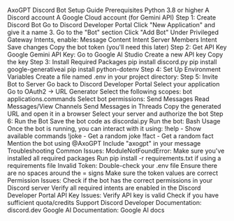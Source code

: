 AxoGPT Discord Bot Setup Guide
Prerequisites
Python 3.8 or higher
A Discord account
A Google Cloud account (for Gemini API)
Step 1: Create Discord Bot
Go to Discord Developer Portal
Click "New Application" and give it a name
3. Go to the "Bot" section
Click "Add Bot"
Under Privileged Gateway Intents, enable:
Message Content Intent
Server Members Intent
Save changes
Copy the bot token (you'll need this later)
Step 2: Get API Key
Google Gemini API Key:
Go to Google AI Studio
Create a new API key
Copy the key
Step 3: Install Required Packages
pip install discord.py
pip install google-generativeai
pip install python-dotenv
Step 4: Set Up Environment Variables
Create a file named .env in your project directory:
Step 5: Invite Bot to Server
Go back to Discord Developer Portal
Select your application
Go to OAuth2 → URL Generator
Select the following scopes:
bot
applications.commands
Select bot permissions:
Send Messages
Read Messages/View Channels
Send Messages in Threads
Copy the generated URL and open it in a browser
Select your server and authorize the bot
Step 6: Run the Bot
Save the bot code as discordai.py
Run the bot:
Bash
Usage
Once the bot is running, you can interact with it using:
!help - Show available commands
!joke - Get a random joke
!fact - Get a random fact
Mention the bot using @AxoGPT
Include "axogpt" in your message
Troubleshooting
Common Issues:
ModuleNotFoundError:
Make sure you've installed all required packages
Run pip install -r requirements.txt if using a requirements file
Invalid Token:
Double-check your .env file
Ensure there are no spaces around the = signs
Make sure the token values are correct
Permission Issues:
Check if the bot has the correct permissions in your Discord server
Verify all required intents are enabled in the Discord Developer Portal
API Key Issues:
Verify API key is valid
Check if you have sufficient quota/credits
Support
Discord Developer Documentation: discord.dev
Google AI Documentation: Google AI docs
